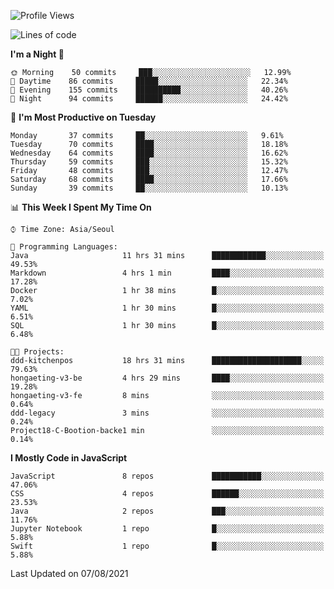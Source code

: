 <!--START_SECTION:waka-->
![Profile Views](http://img.shields.io/badge/Profile%20Views-0-blue)

![Lines of code](https://img.shields.io/badge/From%20Hello%20World%20I%27ve%20Written-92525%20lines%20of%20code-blue)

**I'm a Night 🦉** 

```text
🌞 Morning    50 commits     ███░░░░░░░░░░░░░░░░░░░░░░   12.99% 
🌆 Daytime    86 commits     █████░░░░░░░░░░░░░░░░░░░░   22.34% 
🌃 Evening    155 commits    ██████████░░░░░░░░░░░░░░░   40.26% 
🌙 Night      94 commits     ██████░░░░░░░░░░░░░░░░░░░   24.42%

```
📅 **I'm Most Productive on Tuesday** 

```text
Monday       37 commits     ██░░░░░░░░░░░░░░░░░░░░░░░   9.61% 
Tuesday      70 commits     ████░░░░░░░░░░░░░░░░░░░░░   18.18% 
Wednesday    64 commits     ████░░░░░░░░░░░░░░░░░░░░░   16.62% 
Thursday     59 commits     ███░░░░░░░░░░░░░░░░░░░░░░   15.32% 
Friday       48 commits     ███░░░░░░░░░░░░░░░░░░░░░░   12.47% 
Saturday     68 commits     ████░░░░░░░░░░░░░░░░░░░░░   17.66% 
Sunday       39 commits     ██░░░░░░░░░░░░░░░░░░░░░░░   10.13%

```


📊 **This Week I Spent My Time On** 

```text
⌚︎ Time Zone: Asia/Seoul

💬 Programming Languages: 
Java                     11 hrs 31 mins      ████████████░░░░░░░░░░░░░   49.53% 
Markdown                 4 hrs 1 min         ████░░░░░░░░░░░░░░░░░░░░░   17.28% 
Docker                   1 hr 38 mins        █░░░░░░░░░░░░░░░░░░░░░░░░   7.02% 
YAML                     1 hr 30 mins        █░░░░░░░░░░░░░░░░░░░░░░░░   6.51% 
SQL                      1 hr 30 mins        █░░░░░░░░░░░░░░░░░░░░░░░░   6.48%

🐱‍💻 Projects: 
ddd-kitchenpos           18 hrs 31 mins      ████████████████████░░░░░   79.63% 
hongaeting-v3-be         4 hrs 29 mins       ████░░░░░░░░░░░░░░░░░░░░░   19.28% 
hongaeting-v3-fe         8 mins              ░░░░░░░░░░░░░░░░░░░░░░░░░   0.64% 
ddd-legacy               3 mins              ░░░░░░░░░░░░░░░░░░░░░░░░░   0.24% 
Project18-C-Bootion-backe1 min               ░░░░░░░░░░░░░░░░░░░░░░░░░   0.14%

```

**I Mostly Code in JavaScript** 

```text
JavaScript               8 repos             ███████████░░░░░░░░░░░░░░   47.06% 
CSS                      4 repos             ██████░░░░░░░░░░░░░░░░░░░   23.53% 
Java                     2 repos             ███░░░░░░░░░░░░░░░░░░░░░░   11.76% 
Jupyter Notebook         1 repo              █░░░░░░░░░░░░░░░░░░░░░░░░   5.88% 
Swift                    1 repo              █░░░░░░░░░░░░░░░░░░░░░░░░   5.88%

```



 Last Updated on 07/08/2021
<!--END_SECTION:waka-->
